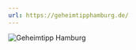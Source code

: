 ```yaml
---
url: https://geheimtipphamburg.de/
---
```


![Geheimtipp Hamburg](/img/supporter/geheimtipp-hamburg.jpg)
